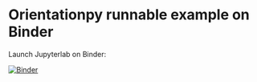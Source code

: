 # Orientationpy runnable example on Binder

Launch Jupyterlab on Binder:

[![Binder](https://mybinder.org/badge_logo.svg)](https://mybinder.org/v2/gh/EPFL-Center-for-Imaging/orientationpy-binderhub/HEAD?urlpath=%2Fdoc%2Ftree%2Fplot_fibres_2d.ipynb)